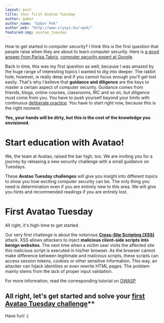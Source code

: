 ```yaml
---
layout: post
title: Your first Avatao Tuesday
author: gabor
author_name: "Gabor Pek"
author_web: "http://www.crysys.hu/~pek/"
featured-img: avatao_tuesday
---
```


How to get started in computer security? I think this is the first question that people raise when they are about to learn computer security. Here is [a good answer from Parisa Tabriz](https://medium.freecodecamp.com/so-you-want-to-work-in-security-bc6c10157d23), [computer security expert at Google](https://www.linkedin.com/in/parisa-tabriz-a676472).

<!--excerpt-->

Back in time, this was my first question as well, because I was amazed by the huge range of interesting topics I wanted to dig into deeper. The rabbit hole, however, is really deep and if you cannot focus enough you'll get lost easily. That's why I believe that **guidance and diligence** are the keys to master a certain aspect of computer security. Guidance comes from friends, blogs, online courses, classrooms, IRC and so on, but diligence must come from you. You have to push yourself beyond your limits with continuous [deliberate practice](https://hbr.org/2007/07/the-making-of-an-expert). You have to start right now, because this is the right moment. 

**Yes, your hands will be dirty, but this is the cost of the knowledge you envisioned.**

# Start education with Avatao! 

We, the team at Avatao, raised the bar high, too. We are inviting you for a journey by releasing a new security challenge with a small guidance on Tuesdays. 

These **Avatao Tuesday challenges** will give you insight into different topics to show you how exciting computer security can be. The only thing you need is determination even if you are entirely new to this area. We will give you hints and recommended readings if you are entirely lost. 

# First Avatao Tuesday

All right, it's high-time to get started. 

Our very first challenge is about the notorious **[Cross-Site Scripting (XSS)](https://blog.avatao.com/CSP-tutorial/)** attack. XSS allows attackers to inject **malicious client-side scripts into benign websites**. The next time when a victim user visits the affected site this malicious script is executed in his/her browser. As the browser cannot make difference between legitimate and malicious scripts, these scripts can access session tokens, cookies or other sensitive information. This way, an attacker can hijack identities or even rewrite HTML pages. The problem mainly stems from the lack of proper input validation. 

For more information, read the corresponding tutorial on [OWASP](https://www.owasp.org/index.php/Cross-site_Scripting_(XSS))

## All right, let's get started and solve your [first Avatao Tuesday challenge](https://platform.avatao.com/paths/2bf3c9cb-f759-4915-9a2f-f30164c45fce/challenges/fa6eaf92-2f17-11e6-bdf4-0800200c9a66)**

Have fun! :)
